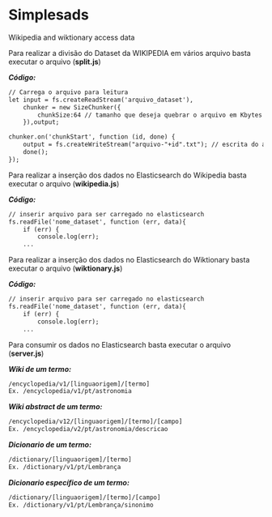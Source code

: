 # Simplesads
Wikipedia and wiktionary access data

Para realizar a divisão do Dataset da WIKIPEDIA em vários arquivo basta executar o arquivo (<b>split.js</b>)

***Código:***
```html
// Carrega o arquivo para leitura
let input = fs.createReadStream('arquivo_dataset'),
    chunker = new SizeChunker({
        chunkSize:64 // tamanho que deseja quebrar o arquivo em Kbytes
    }),output;

chunker.on('chunkStart', function (id, done) {
    output = fs.createWriteStream("arquivo-"+id".txt"); // escrita do arquivo
    done();
});

```


Para realizar a inserção dos dados no Elasticsearch do Wikipedia basta executar o arquivo (<b>wikipedia.js</b>)

***Código:***
```html
// inserir arquivo para ser carregado no elasticsearch
fs.readFile('nome_dataset', function (err, data){
	if (err) {
		console.log(err);
	...

```


Para realizar a inserção dos dados no Elasticsearch do Wiktionary basta executar o arquivo (<b>wiktionary.js</b>)

***Código:***
```html
// inserir arquivo para ser carregado no elasticsearch
fs.readFile('nome_dataset', function (err, data){
	if (err) {
		console.log(err);
	...

```
Para consumir os dados no Elasticsearch basta executar o arquivo (<b>server.js</b>)

***Wiki de um termo:***
```html
/encyclopedia/v1/[linguaorigem]/[termo]
Ex. /encyclopedia/v1/pt/astronomia

```
***Wiki abstract de um termo:***
```html
/encyclopedia/v12/[linguaorigem]/[termo]/[campo]
Ex. /encyclopedia/v2/pt/astronomia/descricao

```
***Dicionario de um termo:***
```html
/dictionary/[linguaorigem]/[termo]
Ex. /dictionary/v1/pt/Lembrança

```
***Dicionario específico de um termo:***
```html
/dictionary/[linguaorigem]/[termo]/[campo]
Ex. /dictionary/v1/pt/Lembrança/sinonimo

```
